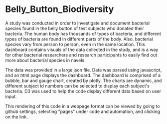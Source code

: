 # Belly_Button_Biodiversity

A study was conducted in order to investigate and document bacterial species found in the belly button of test subjects who donated their bacteria. The human body has thousands of types of bacteria, and different types of bacteria are found in different parts of the body. Also, bacterial species vary from person to person, even in the same location. This dashboard contains visuals of the data collected in the study, and is a way for other bacterial researchers and research participants to easily find out more about bacterial species in navels.

The data was provided in a large json file. Data was parsed using javascript, and an html page displays the dashboard. The dashboard is comprised of a bubble, bar and gauge chart, created by plotly. The charts are dynamic, and different subject id numbers can be selected to display each subject's bacteria. D3 was used to help the code display different data based on user input. 

This rendering of this code in a webpage format can be viewed by going to github settings, selecting "pages" under code and automation, and clicking on the link. 